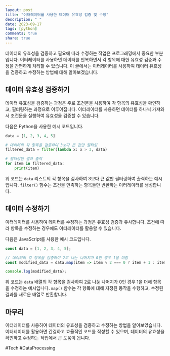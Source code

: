 ```yaml
---
layout: post
title: "이터레이터를 사용한 데이터 유효성 검증 및 수정"
description: " "
date: 2023-09-17
tags: [python]
comments: true
share: true
---
```


데이터의 유효성을 검증하고 필요에 따라 수정하는 작업은 프로그래밍에서 중요한 부분입니다. 이터레이터를 사용하면 데이터를 반복하면서 각 항목에 대한 유효성 검증과 수정을 간편하게 처리할 수 있습니다. 이 글에서는 이터레이터를 사용하여 데이터 유효성을 검증하고 수정하는 방법에 대해 알아보겠습니다.

## 데이터 유효성 검증하기

데이터 유효성을 검증하는 과정은 주로 조건문을 사용하여 각 항목의 유효성을 확인하고, 필터링하는 과정으로 이루어집니다. 이터레이터를 사용하면 데이터를 하나씩 가져와서 조건문을 실행하여 유효성을 검증할 수 있습니다. 

다음은 Python을 사용한 예시 코드입니다.

```python
data = [1, 2, 3, 4, 5]

# 데이터의 각 항목을 검증하여 3보다 큰 값만 필터링
filtered_data = filter(lambda x: x > 3, data)

# 필터링된 결과 출력
for item in filtered_data:
    print(item)
```

위 코드는 `data` 리스트의 각 항목을 검사하여 3보다 큰 값만 필터링하여 출력하는 예시입니다. `filter()` 함수는 조건을 만족하는 항목들만 반환하는 이터레이터를 생성합니다.

## 데이터 수정하기

이터레이터를 사용하여 데이터를 수정하는 과정은 유효성 검증과 유사합니다. 조건에 따라 항목을 수정하는 경우에도 이터레이터를 활용할 수 있습니다.

다음은 JavaScript를 사용한 예시 코드입니다.

```javascript
const data = [1, 2, 3, 4, 5];

// 데이터의 각 항목을 검증하여 2로 나눈 나머지가 0인 경우 1을 더함
const modified_data = data.map(item => item % 2 === 0 ? item + 1 : item);

console.log(modified_data);
```

위 코드는 `data` 배열의 각 항목을 검사하여 2로 나눈 나머지가 0인 경우 1을 더해 항목을 수정하는 예시입니다. `map()` 함수는 각 항목에 대해 지정된 동작을 수행하고, 수정된 결과를 새로운 배열로 반환합니다.

## 마무리

이터레이터를 사용하여 데이터의 유효성을 검증하고 수정하는 방법을 알아보았습니다. 이터레이터를 활용하면 간결하고 효율적인 코드를 작성할 수 있으며, 데이터의 유효성을 확인하고 수정하는 작업에서 큰 도움이 됩니다.

#Tech #DataProcessing
